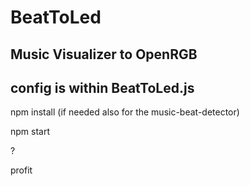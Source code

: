 # BeatToLed
Music Visualizer to OpenRGB
-------------
config is within BeatToLed.js
-------------

npm install (if needed also for the music-beat-detector)

npm start

?

profit
